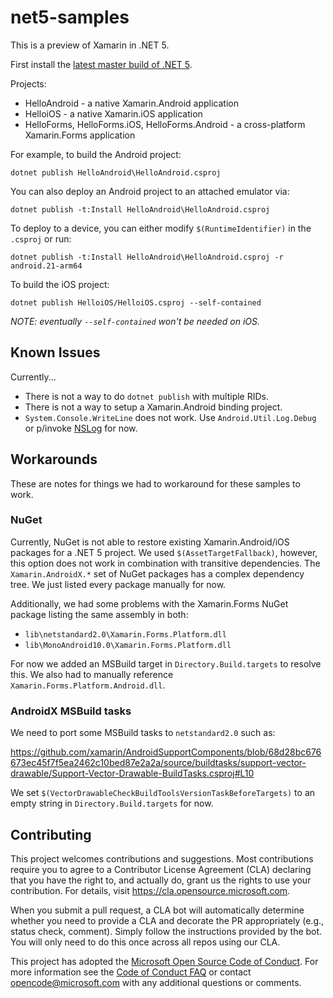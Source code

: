 # net5-samples

This is a preview of Xamarin in .NET 5.

First install the [latest master build of .NET 5][0].

Projects:

* HelloAndroid - a native Xamarin.Android application
* HelloiOS - a native Xamarin.iOS application
* HelloForms, HelloForms.iOS, HelloForms.Android - a cross-platform Xamarin.Forms application

For example, to build the Android project:

    dotnet publish HelloAndroid\HelloAndroid.csproj

You can also deploy an Android project to an attached emulator via:

    dotnet publish -t:Install HelloAndroid\HelloAndroid.csproj

To deploy to a device, you can either modify `$(RuntimeIdentifier)` in
the `.csproj` or run:

    dotnet publish -t:Install HelloAndroid\HelloAndroid.csproj -r android.21-arm64

To build the iOS project:

    dotnet publish HelloiOS/HelloiOS.csproj --self-contained

_NOTE: eventually `--self-contained` won't be needed on iOS._

[0]: https://github.com/dotnet/installer#installers-and-binaries

## Known Issues

Currently...

* There is not a way to do `dotnet publish` with multiple RIDs.
* There is not a way to setup a Xamarin.Android binding project.
* `System.Console.WriteLine` does not work. Use
  `Android.Util.Log.Debug` or p/invoke [NSLog][nslog] for now.

[nslog]: https://stackoverflow.com/questions/9204160/monotouch-nslog-and-testflightsdk

## Workarounds

These are notes for things we had to workaround for these samples to work.

### NuGet

Currently, NuGet is not able to restore existing Xamarin.Android/iOS
packages for a .NET 5 project. We used `$(AssetTargetFallback)`,
however, this option does not work in combination with transitive
dependencies. The `Xamarin.AndroidX.*` set of NuGet packages has a
complex dependency tree. We just listed every package manually for
now.

Additionally, we had some problems with the Xamarin.Forms NuGet
package listing the same assembly in both:

* `lib\netstandard2.0\Xamarin.Forms.Platform.dll`
* `lib\MonoAndroid10.0\Xamarin.Forms.Platform.dll`

For now we added an MSBuild target in `Directory.Build.targets` to
resolve this. We also had to manually reference
`Xamarin.Forms.Platform.Android.dll`.

### AndroidX MSBuild tasks

We need to port some MSBuild tasks to `netstandard2.0` such as:

https://github.com/xamarin/AndroidSupportComponents/blob/68d28bc676673ec45f7f5ea2462c10bed87e2a2a/source/buildtasks/support-vector-drawable/Support-Vector-Drawable-BuildTasks.csproj#L10

We set `$(VectorDrawableCheckBuildToolsVersionTaskBeforeTargets)` to
an empty string in `Directory.Build.targets` for now.

## Contributing

This project welcomes contributions and suggestions.  Most contributions require you to agree to a
Contributor License Agreement (CLA) declaring that you have the right to, and actually do, grant us
the rights to use your contribution. For details, visit https://cla.opensource.microsoft.com.

When you submit a pull request, a CLA bot will automatically determine whether you need to provide
a CLA and decorate the PR appropriately (e.g., status check, comment). Simply follow the instructions
provided by the bot. You will only need to do this once across all repos using our CLA.

This project has adopted the [Microsoft Open Source Code of Conduct](https://opensource.microsoft.com/codeofconduct/).
For more information see the [Code of Conduct FAQ](https://opensource.microsoft.com/codeofconduct/faq/) or
contact [opencode@microsoft.com](mailto:opencode@microsoft.com) with any additional questions or comments.
